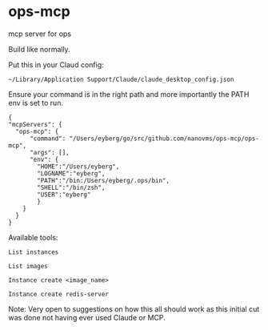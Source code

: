 # ops-mcp
mcp server for ops

Build like normally.

Put this in your Claud config:

```
~/Library/Application Support/Claude/claude_desktop_config.json
```

Ensure your command is in the right path and more importantly the PATH
env is set to run.

```
{
"mcpServers": {
  "ops-mcp": {
      "command": "/Users/eyberg/go/src/github.com/nanovms/ops-mcp/ops-mcp",
      "args": [],
      "env": {
        "HOME":"/Users/eyberg",
        "LOGNAME":"eyberg",
        "PATH":"/bin:/Users/eyberg/.ops/bin",
        "SHELL":"/bin/zsh",
        "USER":"eyberg"
        }
    }
  }
}
```

Available tools:

```
List instances
```

```
List images
```

```
Instance create <image_name>
```

```
Instance create redis-server
```

Note: Very open to suggestions on how this all should work as this initial cut was done not having
ever used Claude or MCP.
